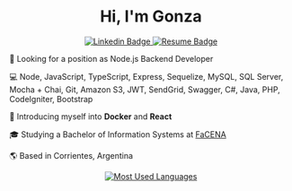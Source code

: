 <h1 align="center">Hi, I'm Gonza</h1>

<p align="center">
<a href="https://www.linkedin.com/in/gonza7aav/" target="_blank"> <img src="https://img.shields.io/badge/-LinkedIn-informational?&style=for-the-badge&logo=LinkedIn&logoColor=white" alt="Linkedin Badge" /> </a>
<a href="https://drive.google.com/file/d/1l0Bt9UNyFAwrHWP_NLk6KlhH55W1jHca/view?usp=sharing" target="_blank"> <img src="https://img.shields.io/badge/-Resume-informational?&style=for-the-badge" alt="Resume Badge" /> </a>
</p>

<!-- Work -->

💼 Looking for a position as Node.js Backend Developer

<!-- Passion -->

<!-- 🔥 I'm a **Software Developer** who love coding tools to make life easier -->

<!-- Tech -->

💻 Node, JavaScript, TypeScript, Express, Sequelize, MySQL, SQL Server, Mocha + Chai, Git, Amazon S3, JWT, SendGrid, Swagger, C#, Java, PHP, CodeIgniter, Bootstrap

<!-- Learning -->

🌱 Introducing myself into **Docker** and **React**

<!-- Study -->

🎓 Studying a Bachelor of Information Systems at <a href="http://exa.unne.edu.ar/" target="_blank">FaCENA</a>

<!-- Location -->

🌎 Based in Corrientes, Argentina

<!--
## 📌 Pinned
-->

<p align="center">
<a href="https://github.com/anuraghazra/github-readme-stats" target="_blank"> <img src=https://github-readme-stats.vercel.app/api/top-langs/?username=gonza7aav&langs_count=10&layout=compact&theme=dracula alt="Most Used Languages" /> </a>
</p>
